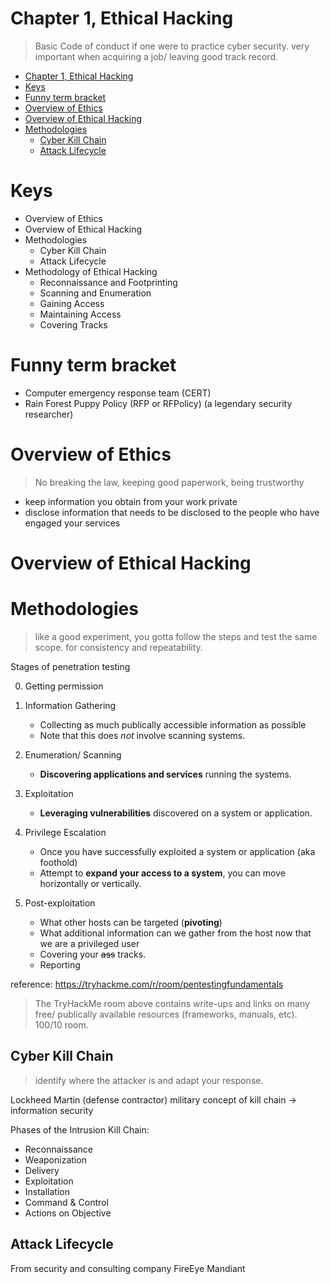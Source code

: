 # Chapter 1, Ethical Hacking
> Basic Code of conduct if one were to practice cyber security.
> very important when acquiring a job/ leaving good track record.

- [Chapter 1, Ethical Hacking](#chapter-1-ethical-hacking)
- [Keys](#keys)
- [Funny term bracket](#funny-term-bracket)
- [Overview of Ethics](#overview-of-ethics)
- [Overview of Ethical Hacking](#overview-of-ethical-hacking)
- [Methodologies](#methodologies)
  - [Cyber Kill Chain](#cyber-kill-chain)
  - [Attack Lifecycle](#attack-lifecycle)

# Keys
- Overview of Ethics
- Overview of Ethical Hacking 
- Methodologies
  - Cyber Kill Chain
  - Attack Lifecycle
- Methodology of Ethical Hacking
  - Reconnaissance and Footprinting
  - Scanning and Enumeration
  - Gaining Access
  - Maintaining Access
  - Covering Tracks

# Funny term bracket
- Computer emergency response team (CERT)
- Rain Forest Puppy Policy (RFP or RFPolicy) (a legendary security researcher)

# Overview of Ethics

> No breaking the law, keeping good paperwork, being trustworthy

- keep information you obtain from your work private
- disclose information that needs to be disclosed to the people who have engaged your services

# Overview of Ethical Hacking

# Methodologies

> like a good experiment, you gotta follow the steps and test the same scope. for consistency and repeatability.

Stages of penetration testing

0. Getting permission

1. Information Gathering
   - Collecting as much publically accessible information as possible
   - Note that this does *not* involve scanning systems.
2. Enumeration/ Scanning
   - **Discovering applications and services** running the systems.
3. Exploitation
   - **Leveraging vulnerabilities** discovered on a system or application.
4. Privilege Escalation
   - Once you have successfully exploited a system or application (aka foothold)
   - Attempt to **expand your access to a system**, you can move horizontally or vertically.
5. Post-exploitation
   - What other hosts can be targeted (**pivoting**)
   - What additional information can we gather from the host now that we are a privileged user
   - Covering your ~~ass~~ tracks.
   - Reporting



reference: https://tryhackme.com/r/room/pentestingfundamentals

> The TryHackMe room above contains write-ups and links on many free/ publically available resources (frameworks, manuals, etc). 100/10 room.

## Cyber Kill Chain

> identify where the attacker is and adapt your response.

Lockheed Martin (defense contractor) military concept of kill chain -> information security

Phases of the Intrusion Kill Chain:
- Reconnaissance
- Weaponization
- Delivery
- Exploitation
- Installation
- Command & Control
- Actions on Objective

## Attack Lifecycle
From security and consulting company FireEye Mandiant





